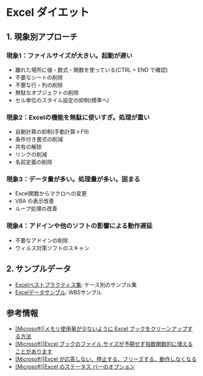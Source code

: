 # Excel ダイエット

## 1. 現象別アプローチ
### 現象1：ファイルサイズが大きい。起動が遅い
  * 離れた場所に値・数式・関数を使っている(CTRL + END で確認)
  * 不要なシートの削除
  * 不要な行・列の削除
  * 無駄なオブジェクトの削除
  * セル単位のスタイル設定の抑制(標準へ)

### 現象2：Excelの機能を無駄に使いすぎ。処理が重い
  * 自動計算の抑制(手動計算＋F9)
  * 条件付き書式の削減
  * 共有の解除
  * リンクの削減
  * 名前定義の削除

### 現象3：データ量が多い。処理量が多い。固まる
  * Excel関数からマクロへの変更
  * VBA の表示改善
  * ループ処理の改善

### 現象4：アドインや他のソフトの影響による動作遅延

  * 不要なアドインの削除
  * ウィルス対策ソフトのスキャン

## 2. サンプルデータ

  - [Excelベストプラクティス集](excel-bestpractice.xlsm): ケース別のサンプル集
  - [Excelデータサンプル](exceldiet-sample.xlsx): WBSサンプル


## 参考情報

 - [[Microsoft]|メモリ使用量が少ないように Excel ブックをクリーンアップする方法](https://docs.microsoft.com/ja-jp/office/troubleshoot/excel/clean-workbook-less-memory)
 - [[Microsoft]|Excel ブックのファイル サイズが予期せず指数関数的に増えることがあります](https://support.microsoft.com/ja-jp/help/930253/the-file-size-of-an-excel-workbook-may-unexpectedly-increase-exponenti)
 - [[Microsoft]|Excel が応答しない、停止する、フリーズする、動作しなくなる](https://support.office.com/ja-jp/article/excel-が応答しない、停止する、フリーズする、動作しなくなる-37e7d3c9-9e84-40bf-a805-4ca6853a1ff4)
 - [[Microsoft]|Excel のステータス バーのオプション](https://support.office.com/ja-jp/article/Excel-のステータス-バーのオプション-6055ecd9-e20f-4a7a-a611-4481bd488c55)
